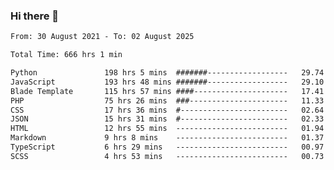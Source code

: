 ### Hi there 👋

<!--
**dominoto/dominoto** is a ✨ _special_ ✨ repository because its `README.md` (this file) appears on your GitHub profile.

Here are some ideas to get you started:

- 🔭 I’m currently working on ...
- 🌱 I’m currently learning ...
- 👯 I’m looking to collaborate on ...
- 🤔 I’m looking for help with ...
- 💬 Ask me about ...
- 📫 How to reach me: ...
- 😄 Pronouns: ...
- ⚡ Fun fact: ...
-->
<!--START_SECTION:waka-->

```txt
From: 30 August 2021 - To: 02 August 2025

Total Time: 666 hrs 1 min

Python               198 hrs 5 mins  #######------------------   29.74 %
JavaScript           193 hrs 48 mins #######------------------   29.10 %
Blade Template       115 hrs 57 mins ####---------------------   17.41 %
PHP                  75 hrs 26 mins  ###----------------------   11.33 %
CSS                  17 hrs 36 mins  #------------------------   02.64 %
JSON                 15 hrs 31 mins  #------------------------   02.33 %
HTML                 12 hrs 55 mins  -------------------------   01.94 %
Markdown             9 hrs 8 mins    -------------------------   01.37 %
TypeScript           6 hrs 29 mins   -------------------------   00.97 %
SCSS                 4 hrs 53 mins   -------------------------   00.73 %
```

<!--END_SECTION:waka-->
